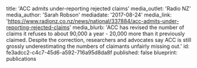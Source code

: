 title: 'ACC admits under-reporting rejected claims'
media_outlet: 'Radio NZ'
media_author: 'Sarah Robson'
mediadate: '2017-08-24'
media_link: 'https://www.radionz.co.nz/news/national/337884/acc-admits-under-reporting-rejected-claims'
media_blurb: 'ACC has revised the number of claims it refuses to about 90,000 a year - 20,000 more than it previously claimed. Despite the correction, researchers and advocates say ACC is still grossly underestimating the numbers of claimants unfairly missing out.'
id: fe3adcc2-c4c7-45d6-a592-716a95d8da8f
published: false
blueprint: publications
